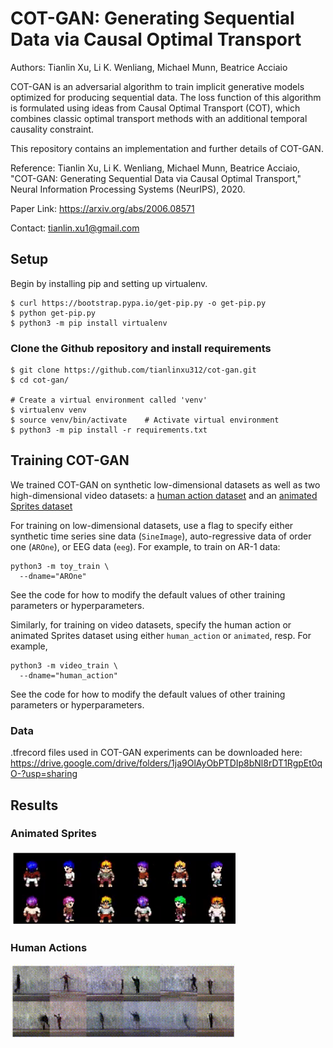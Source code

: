 # COT-GAN: Generating Sequential Data via Causal Optimal Transport
Authors: Tianlin Xu, Li K. Wenliang, Michael Munn, Beatrice Acciaio

COT-GAN is an adversarial algorithm to train implicit generative models optimized for producing sequential data. The loss function of this algorithm is formulated using ideas from Causal Optimal Transport (COT), which combines classic optimal transport methods with an additional temporal causality constraint. 

This repository contains an implementation and further details of COT-GAN. 

Reference: Tianlin Xu, Li K. Wenliang, Michael Munn, Beatrice Acciaio, "COT-GAN: Generating Sequential Data via Causal Optimal Transport," Neural Information Processing Systems (NeurIPS), 2020.

Paper Link: https://arxiv.org/abs/2006.08571

Contact: tianlin.xu1@gmail.com

## Setup

Begin by installing pip and setting up virtualenv.

```
$ curl https://bootstrap.pypa.io/get-pip.py -o get-pip.py
$ python get-pip.py
$ python3 -m pip install virtualenv
```

### Clone the Github repository and install requirements

```
$ git clone https://github.com/tianlinxu312/cot-gan.git
$ cd cot-gan/

# Create a virtual environment called 'venv'
$ virtualenv venv 
$ source venv/bin/activate    # Activate virtual environment
$ python3 -m pip install -r requirements.txt 
```
## Training COT-GAN
We trained COT-GAN on synthetic low-dimensional datasets as well as two high-dimensional video datasets: a [human action dataset](http://www.wisdom.weizmann.ac.il/~vision/SpaceTimeActions.html) and an [animated Sprites dataset](https://github.com/jrconway3/Universal-LPC-spritesheet)

For training on low-dimensional datasets, use a flag to specify either synthetic time series sine data (`SineImage`), auto-regressive data of order one (`AROne`), or EEG data (`eeg`). For example, to train on AR-1 data:
```
python3 -m toy_train \
  --dname="AROne"
```
See the code for how to modify the default values of other training parameters or hyperparameters.

Similarly, for training on video datasets, specify the human action or animated Sprites dataset using either `human_action` or `animated`, resp. For example,

```
python3 -m video_train \
  --dname="human_action"
```
See the code for how to modify the default values of other training parameters or hyperparameters.

### Data
.tfrecord files used in COT-GAN experiments can be downloaded here: https://drive.google.com/drive/folders/1ja9OlAyObPTDIp8bNl8rDT1RgpEt0qO-?usp=sharing

## Results

### Animated Sprites

<img src="./figs/animation.gif" width="360" height="120"/>

### Human Actions 

<img src="./figs/humanaction.gif" width="360" height="120"/>


